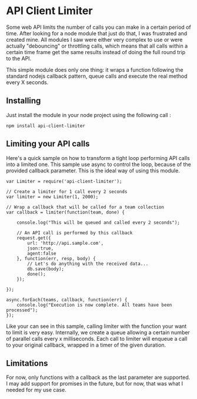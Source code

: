 # API Client Limiter

Some web API limits the number of calls you can make in a certain period of time. After looking for a node module that just do that, I
was frustrated and created mine. All modules I saw were either very complex to use or were actually "debouncing" or throttling calls, which
means that all calls within a certain time frame get the same results instead of doing the full round trip to the API.

This simple module does only one thing: it wraps a function following the standard nodejs callback pattern, queue calls and execute the real method
every X seconds.

## Installing

Just install the module in your node project using the following call :

    npm install api-client-limiter

## Limiting your API calls

Here's a quick sample on how to transform a tight loop performing API calls into a limited one. This sample use async to control the loop, because of the provided
callback parameter. This is the ideal way of using this module.

    var Limiter = require('api-client-limiter');

    // Create a limiter for 1 call every 2 seconds
    var limiter = new Limiter(1, 2000);

    // Wrap a callback that will be called for a team collection
    var callback = limiter(function(team, done) {

        console.log("This will be queued and called every 2 seconds");

        // An API call is performed by this callback
        request.get({
            url: 'http://api.sample.com',
            json:true,
            agent:false
        }, function(err, resp, body) {
            // Let's do anything with the received data...
            db.save(body);
            done();
        });

    });

    async.forEach(teams, callback, function(err) {
        console.log("Execution is now complete. All teams have been processed");
    });

Like your can see in this sample, calling limiter with the function your want to limit is very easy. Internally, we create a queue allowing a certain number of parallel calls
every x milliseconds. Each call to limiter will enqueue a call to your original callback, wrapped in a timer of the given duration.

## Limitations

For now, only functions with a callback as the last parameter are supported. I may add support for promises in the future, but for now, that was what I needed for my use case.


